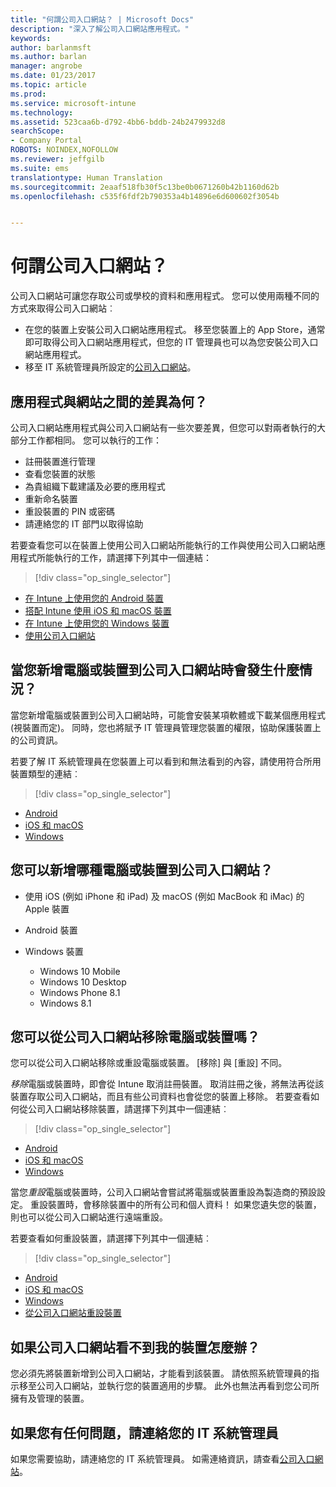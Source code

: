 ```yaml
---
title: "何謂公司入口網站？ | Microsoft Docs"
description: "深入了解公司入口網站應用程式。"
keywords: 
author: barlanmsft
ms.author: barlan
manager: angrobe
ms.date: 01/23/2017
ms.topic: article
ms.prod: 
ms.service: microsoft-intune
ms.technology: 
ms.assetid: 523caa6b-d792-4bb6-bddb-24b2479932d8
searchScope:
- Company Portal
ROBOTS: NOINDEX,NOFOLLOW
ms.reviewer: jeffgilb
ms.suite: ems
translationtype: Human Translation
ms.sourcegitcommit: 2eaaf518fb30f5c13be0b0671260b42b1160d62b
ms.openlocfilehash: c535f6fdf2b790353a4b14896e6d600602f3054b


---
```


# <a name="what-is-the-company-portal"></a>何謂公司入口網站？

公司入口網站可讓您存取公司或學校的資料和應用程式。 您可以使用兩種不同的方式來取得公司入口網站︰

- 在您的裝置上安裝公司入口網站應用程式。 移至您裝置上的 App Store，通常即可取得公司入口網站應用程式，但您的 IT 管理員也可以為您安裝公司入口網站應用程式。
- 移至 IT 系統管理員所設定的[公司入口網站](http://portal.manage.microsoft.com)。

## <a name="whats-the-difference-between-the-app-and-the-website"></a>應用程式與網站之間的差異為何？

公司入口網站應用程式與公司入口網站有一些次要差異，但您可以對兩者執行的大部分工作都相同。 您可以執行的工作：

- 註冊裝置進行管理
- 查看您裝置的狀態
- 為貴組織下載建議及必要的應用程式
- 重新命名裝置
- 重設裝置的 PIN 或密碼
- 請連絡您的 IT 部門以取得協助

若要查看您可以在裝置上使用公司入口網站所能執行的工作與使用公司入口網站應用程式所能執行的工作，請選擇下列其中一個連結：

> [!div class="op_single_selector"]
- [在 Intune 上使用您的 Android 裝置](using-your-android-device-with-intune.md)
- [搭配 Intune 使用 iOS 和 macOS 裝置](using-your-ios-or-macOS-device-with-intune.md)
- [在 Intune 上使用您的 Windows 裝置](using-your-windows-device-with-intune.md)
- [使用公司入口網站](using-the-intune-company-portal-website.md)

## <a name="what-happens-when-you-add-a-computer-or-device-to-the-company-portal"></a>當您新增電腦或裝置到公司入口網站時會發生什麼情況？

當您新增電腦或裝置到公司入口網站時，可能會安裝某項軟體或下載某個應用程式 (視裝置而定)。 同時，您也將賦予 IT 管理員管理您裝置的權限，協助保護裝置上的公司資訊。

若要了解 IT 系統管理員在您裝置上可以看到和無法看到的內容，請使用符合所用裝置類型的連結︰

> [!div class="op_single_selector"]
- [Android](what-happens-if-you-install-the-company-portal-app-and-enroll-your-device-in-intune-android.md)
- [iOS 和 macOS](what-happens-if-you-install-the-company-portal-app-and-enroll-your-device-in-intune-ios.md)
- [Windows](what-can-your-it-administrator-see-when-you-enroll-your-device-in-intune-windows.md)

## <a name="what-kind-of-computers-or-devices-can-you-add-to-the-company-portal"></a>您可以新增哪種電腦或裝置到公司入口網站？

-   使用 iOS (例如 iPhone 和 iPad) 及 macOS (例如 MacBook 和 iMac) 的 Apple 裝置

-   Android 裝置

-   Windows 裝置
    -   Windows 10 Mobile
    -   Windows 10 Desktop
    -   Windows Phone 8.1
    -   Windows 8.1

## <a name="can-you-remove-a-computer-or-device-from-the-company-portal"></a>您可以從公司入口網站移除電腦或裝置嗎？

您可以從公司入口網站移除或重設電腦或裝置。 [移除] 與 [重設] 不同。

*移除*電腦或裝置時，即會從 Intune 取消註冊裝置。 取消註冊之後，將無法再從該裝置存取公司入口網站，而且有些公司資料也會從您的裝置上移除。 若要查看如何從公司入口網站移除裝置，請選擇下列其中一個連結︰

> [!div class="op_single_selector"]
- [Android](unenroll-your-device-from-intune-android.md)
- [iOS 和 macOS](unenroll-your-device-from-intune-ios.md)
- [Windows](unenroll-your-device-from-intune-windows.md)

當您*重設*電腦或裝置時，公司入口網站會嘗試將電腦或裝置重設為製造商的預設設定。 重設裝置時，會移除裝置中的所有公司和個人資料！ 如果您遺失您的裝置，則也可以從公司入口網站進行遠端重設。

若要查看如何重設裝置，請選擇下列其中一個連結︰

> [!div class="op_single_selector"]
- [Android](reset-erase-your-lost-or-stolen-device-android.md)
- [iOS 和 macOS](reset-erase-your-lost-or-stolen-device-ios.md)
- [Windows](reset-erase-your-lost-or-stolen-device-windows.md)
- [從公司入口網站重設裝置](reset-your-device-cpwebsite.md)

## <a name="what-if-i-cant-see-my-device-in-the-company-portal"></a>如果公司入口網站看不到我的裝置怎麼辦？
您必須先將裝置新增到公司入口網站，才能看到該裝置。 請依照系統管理員的指示移至公司入口網站，並執行您的裝置適用的步驟。 此外也無法再看到您公司所擁有及管理的裝置。

## <a name="if-you-have-questions-contact-your-it-administrator"></a>如果您有任何問題，請連絡您的 IT 系統管理員
如果您需要協助，請連絡您的 IT 系統管理員。 如需連絡資訊，請查看[公司入口網站](http://portal.manage.microsoft.com)。



<!--HONumber=Jan17_HO5-->


